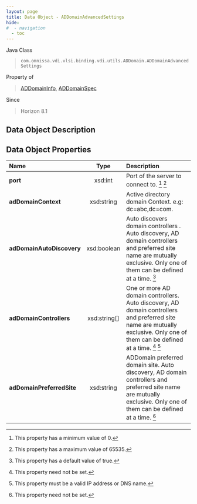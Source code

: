 ```yaml
---
layout: page
title: Data Object - ADDomainAdvancedSettings
hide:
#  - navigation
  - toc
---
```






Java Class
> `com.omnissa.vdi.vlsi.binding.vdi.utils.ADDomain.ADDomainAdvancedSettings`

Property of
> [ADDomainInfo](vdi.utils.ADDomain.ADDomainInfo.md#field_detail), [ADDomainSpec](vdi.utils.ADDomain.ADDomainSpec.md#field_detail)

Since
> Horizon 8.1


## Data Object Description

## Data Object Properties

 Name | Type | Description
:---|:---:|:---
**port**|  xsd:int|  Port of the server to connect to. [^72] [^189]
**adDomainContext**|  xsd:string|  Active directory domain Context. e.g: dc=abc,dc=com.
**adDomainAutoDiscovery**|  xsd:boolean|  Auto discovers domain controllers . Auto discovery, AD domain controllers and preferred site name are mutually exclusive. Only one of them can be defined at a time. [^6]
**adDomainControllers**|  xsd:string[]|  One or more AD domain controllers. Auto discovery, AD domain controllers and preferred site name are mutually exclusive. Only one of them can be defined at a time. [^1] [^140]
**adDomainPreferredSite**|  xsd:string|  ADDomain preferred domain site. Auto discovery, AD domain controllers and preferred site name are mutually exclusive. Only one of them can be defined at a time. [^1]
 


 


[^1]: This property need not be set.
[^6]: This property has a default value of true.
[^72]: This property has a minimum value of 0.
[^140]: This property must be a valid IP address or DNS name.
[^189]: This property has a maximum value of 65535.